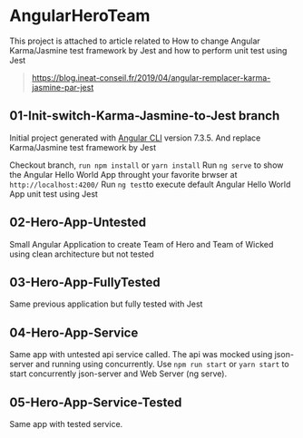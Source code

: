 # AngularHeroTeam
This project is attached to article related to How to change Angular Karma/Jasmine test framework by Jest and how to perform unit test using Jest

> https://blog.ineat-conseil.fr/2019/04/angular-remplacer-karma-jasmine-par-jest

## 01-Init-switch-Karma-Jasmine-to-Jest branch
Initial project generated with [Angular CLI](https://github.com/angular/angular-cli) version 7.3.5. And replace Karma/Jasmine test framework by Jest

Checkout branch, `run npm install` or `yarn install`
Run `ng serve` to show the Angular Hello World App throught your favorite brwser at `http://localhost:4200/`
Run `ng test`to execute default Angular Hello World App unit test using Jest

## 02-Hero-App-Untested
Small Angular Application to create Team of Hero and Team of Wicked using clean architecture but not tested

## 03-Hero-App-FullyTested
Same previous application but fully tested with Jest

## 04-Hero-App-Service
Same app with untested api service called. The api was mocked using json-server and running using concurrently.
Use `npm run start` or `yarn start` to start concurrently json-server and Web Server (ng serve).

## 05-Hero-App-Service-Tested
Same app with tested service.
